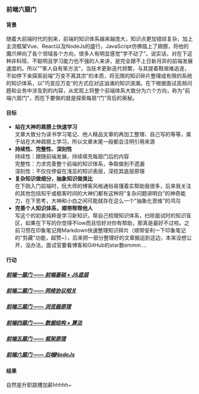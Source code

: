 ### 前端六扇门

#### 背景  
随着大前端时代的到来，前端的知识体系越来越庞大，知识点更加错综复杂，加上主流框架Vue、React以及NodeJs的盛行，JavaScript仿佛插上了翅膀，将他的魔爪伸向了各个领域各个方向，很多人有明显感觉"学不动了”。说实话，对在下这种非科班、不聪明且学习能力也不强的人来讲，是完全跟不上日新月异的前端发展速度的。所以""笨人自有笨方法“，当技术更新迭代频繁，与其提着鞋艰难追逐，不如停下来探索前端“万变不离其宗”的本质，将无限的知识碎片整理成有限的系统的知识体系，以”巧变应万变“的方式应对这汹涌的知识浪潮。在下根据面试高频问题和业务中涉及到的内容，从宏观上将整个前端体系大致分为六个方向，称为"前端六扇门"，而在下要做的就是探索每扇“门”背后的奥秘。



#### 目标

- **站在大神的肩膀上快速学习**  
  文章大致分为读书学习笔记、他人精品文章的再加工整理、自己写的等等，属于站在大神肩膀上学习，所以文章末尾一般都会注明引用来源
- **持续性、完整性、深刻性**  
  持续性：跟随前端发展，持续填充每扇门后的内容  
  完整性：力求完善整个前端的知识体系，争取做到不遗漏  
  深刻性：不仅仅停留在浅显的知识表层，深挖其底层原理
- **复杂知识做细分，抽象知识做类比**  
  在下刚入门前端时，阮大师的博客风格通俗易懂着实帮助我很多，后来我关注的其他包括知乎或极客时间的大神们都有这种将"复杂问题讲明白"的神奇能力，在下思考，大神和小白之间可能就存在这么一个"抽象化思维"的鸿沟
- **完善个人知识体系，顺带帮帮他人**  
  写这个的初衷纯粹是学习新知识，帮自己梳理知识体系，扫除面试时的知识盲区，如果在下写的你觉得不low而且恰好对你有帮助，那真是最好不过啦。之前习惯在印象笔记用Markdown快速整理知识碎片（顺带安利一下印象笔记的"剪藏"功能，超赞~），后来把一部分整理好的文章搬运到这边，本来没想公开，没办法，面试官要看博客和GitHub的star数emmm....
  
  

#### 行动

##### [**前端一扇门** —— 前端基础 + JS底层](/First-Door)

##### [**前端二扇门** —— 网络协议相关](/Second-Door)

##### [**前端三扇门** —— 浏览器原理](/Third-Door)

##### [**前端四扇门** —— 数据结构 + 算法](/Fourth-Door)

##### [**前端五扇门** —— 框架原理](/Fifth-Door)

##### [**前端六扇门** —— 后端NodeJs](/Sixth-Door)



#### 结果 

自然是升职跳槽加薪hhhhh~
